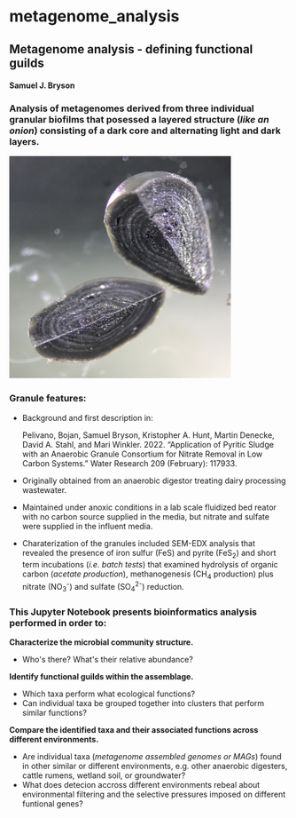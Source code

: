 # metagenome_analysis

##  Metagenome analysis - defining functional guilds

#### Samuel J. Bryson

### Analysis of metagenomes derived from three individual granular biofilms that posessed a layered structure (*like an onion*) consisting of a dark core and alternating light and dark layers. 


<img src="./img/anaerobic_granule.jpg" width=400 height=400 />

### Granule features:

- Background and first description in:

  Pelivano, Bojan, Samuel Bryson, Kristopher A. Hunt, Martin Denecke, David A. Stahl, and Mari Winkler. 2022. “Application of Pyritic Sludge with an Anaerobic Granule Consortium for Nitrate Removal in Low Carbon Systems.” Water Research 209 (February): 117933.


- Originally obtained from an anaerobic digestor treating dairy processing wastewater.
- Maintained under anoxic conditions in a lab scale fluidized bed reator with no carbon source supplied in the media, but nitrate and sulfate were supplied in the influent media.
- Charaterization of the granules included SEM-EDX analysis that revealed the presence of iron sulfur (FeS) and pyrite (FeS<sub>2</sub>) and short term incubations (*i.e. batch tests*) that examined hydrolysis of organic carbon (*acetate production*), methanogenesis (CH<sub>4</sub> production) plus nitrate (NO<sub>3</sub><sup>-</sup>) and sulfate (SO<sub>4</sub><sup>2-</sup>) reduction.
 
### This Jupyter Notebook presents bioinformatics analysis performed in order to:

**Characterize the microbial community structure.**

- Who's there? What's their relative abundance?
 
**Identify functional guilds within the assemblage.**

- Which taxa perform what ecological functions?
- Can individual taxa be grouped together into clusters that perform similar functions?

**Compare the identified taxa and their associated functions across different environments.**

- Are individual taxa (*metagenome assembled genomes or MAGs*) found in other similar or different environments, e.g. other anaerobic digesters, cattle rumens, wetland soil, or groundwater?
- What does detecion accross different environments rebeal about environmental filtering and the selective pressures imposed on different funtional genes?
